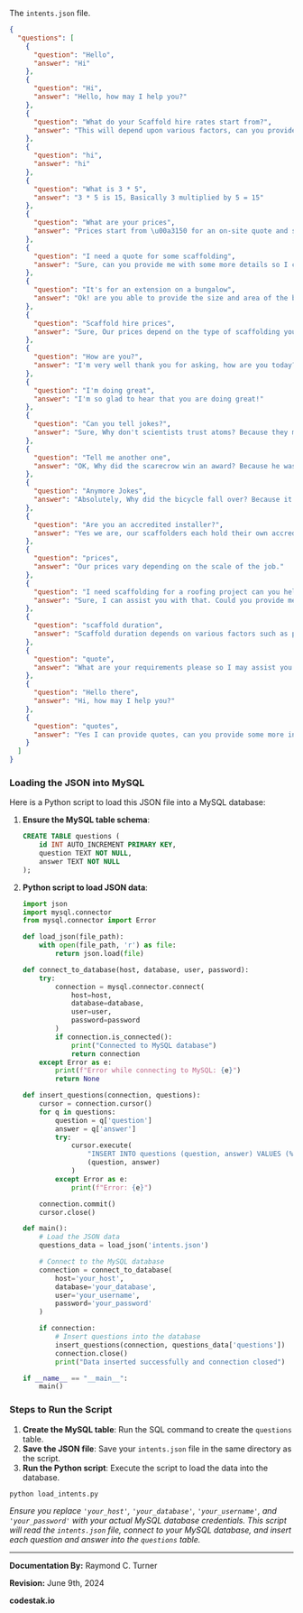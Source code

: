 The `intents.json` file.

```json
{
  "questions": [
    {
      "question": "Hello",
      "answer": "Hi"
    },
    {
      "question": "Hi",
      "answer": "Hello, how may I help you?"
    },
    {
      "question": "What do your Scaffold hire rates start from?",
      "answer": "This will depend upon various factors, can you provide me with some more information please?"
    },
    {
      "question": "hi",
      "answer": "hi"
    },
    {
      "question": "What is 3 * 5",
      "answer": "3 * 5 is 15, Basically 3 multiplied by 5 = 15"
    },
    {
      "question": "What are your prices",
      "answer": "Prices start from \u00a3150 for an on-site quote and survey"
    },
    {
      "question": "I need a quote for some scaffolding",
      "answer": "Sure, can you provide me with some more details so I can assist you further?"
    },
    {
      "question": "It's for an extension on a bungalow",
      "answer": "Ok! are you able to provide the size and area of the bungalow"
    },
    {
      "question": "Scaffold hire prices",
      "answer": "Sure, Our prices depend on the type of scaffolding you require, you can contact us via email info@tailoredscaffolding.co.uk or phone on 08878026349 for a more detailed quote"
    },
    {
      "question": "How are you?",
      "answer": "I'm very well thank you for asking, how are you today?"
    },
    {
      "question": "I'm doing great",
      "answer": "I'm so glad to hear that you are doing great!"
    },
    {
      "question": "Can you tell jokes?",
      "answer": "Sure, Why don't scientists trust atoms? Because they make up everything!"
    },
    {
      "question": "Tell me another one",
      "answer": "OK, Why did the scarecrow win an award? Because he was outstanding in his field!"
    },
    {
      "question": "Anymore Jokes",
      "answer": "Absolutely, Why did the bicycle fall over? Because it was two-tired!"
    },
    {
      "question": "Are you an accredited installer?",
      "answer": "Yes we are, our scaffolders each hold their own accreditations such as the CISRS, CSCS and CHAS registered."
    },
    {
      "question": "prices",
      "answer": "Our prices vary depending on the scale of the job."
    },
    {
      "question": "I need scaffolding for a roofing project can you help?",
      "answer": "Sure, I can assist you with that. Could you provide me with some more information regarding the height and size of the building? For example, is it a house or a bungalow? How many levels does the building have, and for how long do you require the scaffold?"
    },
    {
      "question": "scaffold duration",
      "answer": "Scaffold duration depends on various factors such as project requirements."
    },
    {
      "question": "quote",
      "answer": "What are your requirements please so I may assist you further?"
    },
    {
      "question": "Hello there",
      "answer": "Hi, how may I help you?"
    },
    {
      "question": "quotes",
      "answer": "Yes I can provide quotes, can you provide some more information so I may assist you further?"
    }
  ]
}
```

### Loading the JSON into MySQL

Here is a Python script to load this JSON file into a MySQL database:

1. **Ensure the MySQL table schema**:
    ```sql
    CREATE TABLE questions (
        id INT AUTO_INCREMENT PRIMARY KEY,
        question TEXT NOT NULL,
        answer TEXT NOT NULL
    );
    ```

2. **Python script to load JSON data**:
    ```python
    import json
    import mysql.connector
    from mysql.connector import Error

    def load_json(file_path):
        with open(file_path, 'r') as file:
            return json.load(file)

    def connect_to_database(host, database, user, password):
        try:
            connection = mysql.connector.connect(
                host=host,
                database=database,
                user=user,
                password=password
            )
            if connection.is_connected():
                print("Connected to MySQL database")
                return connection
        except Error as e:
            print(f"Error while connecting to MySQL: {e}")
            return None

    def insert_questions(connection, questions):
        cursor = connection.cursor()
        for q in questions:
            question = q['question']
            answer = q['answer']
            try:
                cursor.execute(
                    "INSERT INTO questions (question, answer) VALUES (%s, %s)",
                    (question, answer)
                )
            except Error as e:
                print(f"Error: {e}")

        connection.commit()
        cursor.close()

    def main():
        # Load the JSON data
        questions_data = load_json('intents.json')

        # Connect to the MySQL database
        connection = connect_to_database(
            host='your_host',
            database='your_database',
            user='your_username',
            password='your_password'
        )

        if connection:
            # Insert questions into the database
            insert_questions(connection, questions_data['questions'])
            connection.close()
            print("Data inserted successfully and connection closed")

    if __name__ == "__main__":
        main()
    ```

### Steps to Run the Script

1. **Create the MySQL table**: Run the SQL command to create the `questions` table.
2. **Save the JSON file**: Save your `intents.json` file in the same directory as the script.
3. **Run the Python script**: Execute the script to load the data into the database.

```sh
python load_intents.py
```

*Ensure you replace `'your_host'`, `'your_database'`, `'your_username'`, and `'your_password'` with your actual MySQL database credentials. This script will read the `intents.json` file, connect to your MySQL database, and insert each question and answer into the `questions` table.*


---

**Documentation By:** Raymond C. Turner

**Revision:** June 9th, 2024


**codestak.io**